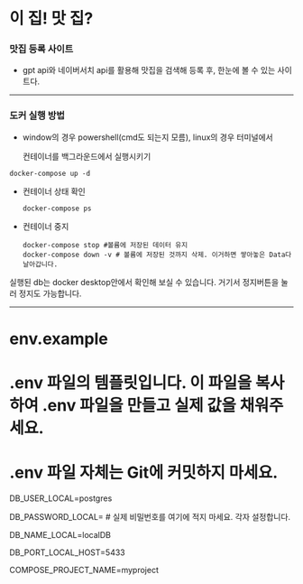 # 이 집! 맛 집? #


### 맛집 등록 사이트 ###

- gpt api와 네이버서치 api를 활용해 맛집을 검색해 등록 후, 한눈에 볼 수 있는 사이트다.

---

### 도커 실행 방법 ###

- window의 경우 powershell(cmd도 되는지 모름), linux의 경우 터미널에서

  컨테이너를 백그라운드에서 실행시키기
  
```
docker-compose up -d
```

- 컨테이너 상태 확인

  ```
  docker-compose ps
  ```

- 컨테이너 중지

  ```
  docker-compose stop #볼륨에 저장된 데이터 유지
  docker-compose down -v # 볼륨에 저장된 것까지 삭제. 이거하면 쌓아놓은 Data다 날아갑니다.
  ```

실행된 db는 docker desktop안에서 확인해 보실 수 있습니다. 거기서 정지버튼을 눌러 정지도 가능합니다.

---

# env.example

# .env 파일의 템플릿입니다. 이 파일을 복사하여 .env 파일을 만들고 실제 값을 채워주세요.

# .env 파일 자체는 Git에 커밋하지 마세요.


DB_USER_LOCAL=postgres

DB_PASSWORD_LOCAL= # 실제 비밀번호를 여기에 적지 마세요. 각자 설정합니다.

DB_NAME_LOCAL=localDB

DB_PORT_LOCAL_HOST=5433


COMPOSE_PROJECT_NAME=myproject
